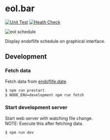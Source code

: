 # eol.bar

[![Unit Test](https://github.com/rikuson/eol.bar/actions/workflows/node.js.yml/badge.svg)](https://github.com/rikuson/eol.bar/actions/workflows/node.js.yml)
[![Heath Check](https://github.com/rikuson/eol.bar/actions/workflows/curl.yml/badge.svg)](https://github.com/rikuson/eol.bar/actions/workflows/curl.yml)

![eol schedule](https://eol.bar/nodejs.svg)

Display endoflife schedule on graphical interface.

## Development

### Fetch data

Fetch data from [endoflife.date](https://endoflife.date).

```bash
$ npm run prestart
$ NODE_ENV=development npm run fetch
```

### Start development server

Start web server with watching file change.  
NOTE: Execute this after fetching data.

```bash
$ npm run dev
```
